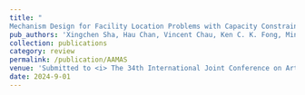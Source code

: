 ```yaml
---
title: "	
Mechanism Design for Facility Location Problems with Capacity Constraints in Bounded Location Space"
pub_authors: 'Xingchen Sha, Hau Chan, Vincent Chau, Ken C. K. Fong, Minming Li, Wai Lun LO'
collection: publications
category: review
permalink: /publication/AAMAS
venue: 'Submitted to <i> The 34th International Joint Conference on Artificial Intelligence (IJCAI 2025)</i>'
date: 2024-9-01
---
```

